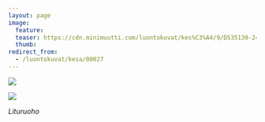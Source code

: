 ```yaml
---
layout: page
image:
  feature:
  teaser: https://cdn.minimuutti.com/luontokuvat/kes%C3%A4/9/DS35130-245px.jpg
  thumb:
redirect_from:
  - /luontokuvat/kesa/00027
---
```


![](https://cdn.minimuutti.com/luontokuvat/kes%C3%A4/9/DS35129-800px.jpg)

![](https://cdn.minimuutti.com/luontokuvat/kes%C3%A4/9/DS35130-800px.jpg)

*Lituruoho*
